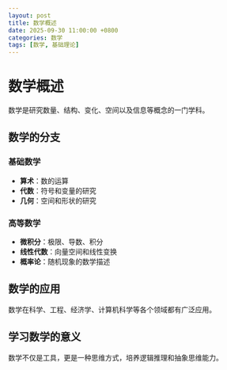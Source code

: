 ```yaml
---
layout: post
title: 数学概述
date: 2025-09-30 11:00:00 +0800
categories: 数学
tags: [数学, 基础理论]
---
```


# 数学概述

数学是研究数量、结构、变化、空间以及信息等概念的一门学科。

## 数学的分支

### 基础数学
- **算术**：数的运算
- **代数**：符号和变量的研究
- **几何**：空间和形状的研究

### 高等数学
- **微积分**：极限、导数、积分
- **线性代数**：向量空间和线性变换
- **概率论**：随机现象的数学描述

## 数学的应用

数学在科学、工程、经济学、计算机科学等各个领域都有广泛应用。

## 学习数学的意义

数学不仅是工具，更是一种思维方式，培养逻辑推理和抽象思维能力。
